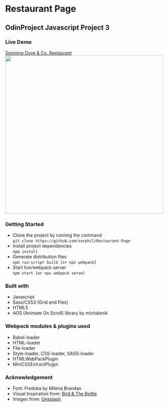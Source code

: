 # Restaurant Page
## OdinProject Javascript Project 3

### Live Demo
[Spinning Dove & Co. Restaurant](https://sorphil.github.io/Restaurant-Page/)   
<img src="https://media.giphy.com/media/7kPaFhEIPfNRadEqy2/giphy.gif" width="500" height="auto" />  


### Getting Started
* Clone the project by running the command   
```git clone https://github.com/sorphil/Restaurant-Page```   
* Install project dependencies  
```npm install```  
* Generate distribution files    
```npm run-script build [or npx webpack]```  
* Start live/webpack server  
```npm start [or npx webpack serve]```

### Built with
- Javascript
- Sass/CSS3 (Grid and Flex)
- HTML5
- AOS (Animate On Scroll) library by michalsnik

### Webpack modules & plugins used
- Babel-loader
- HTML-loader
- File-loader
- Style-loader, CSS-loader, SASS-loader
- HTMLWebPackPlugin
- MiniCSSExtractPlugin  

### Acknowledgement
- Font: Fredoka by Milena Brandao   
- Visual Inspiration from: [Bird & The Bottle](https://www.birdandthebottle.com/)    
- Images from: [Unsplash](https://unsplash.com/)  


